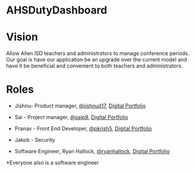# AHSDutyDashboard

# Vision
Allow Allen ISD teachers and administrators to manage conference periods. Our goal is have our application be an upgrade over the current model and have it be beneficial and convenient to both teachers and administrators.

# Roles
- Jishnu- Product manager, [@jishnud17](https://github.com/jishnud17),  [Digital Portfolio](https://codermerlin.academy/users/srijishnu-devarapalli/Digital%20Portfolio/index.html)

- Sai - Project manager, [@saip9](https://github.com/saip9), [Digital Portfolio](https://www.codermerlin.academy/users/sri-nagasai-siva-paladugu/Digital%20Portfolio/index.html)

- Pranav - Front End Developer, [@pkrish5](https://github.com/pkrish5), [Digital Portfolio](https://codermerlin.academy/users/pranav-krishnan/Digital%20Portfolio/index.html)

- Jakob - Security

- Software Engineer, Ryan Hallock, [@ryanhallock](https://github.com/ryanhallock), [Digital Portfolio](https://codermerlin.academy/users/ryan-hallock/Digital%20Portfolio/)

*Everyone also is a software engineer
